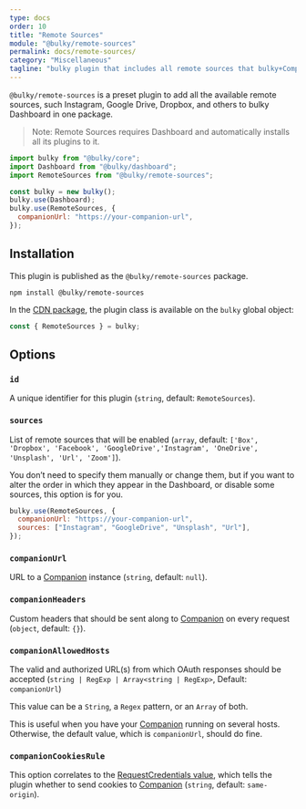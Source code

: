 ```yaml
---
type: docs
order: 10
title: "Remote Sources"
module: "@bulky/remote-sources"
permalink: docs/remote-sources/
category: "Miscellaneous"
tagline: "bulky plugin that includes all remote sources that bulky+Companion offer, like Instagram, Google Drive, Dropox, Box, Unsplash, Url etc"
---
```


`@bulky/remote-sources` is a preset plugin to add all the available remote sources, such Instagram, Google Drive, Dropbox, and others to bulky Dashboard in one package.

> Note: Remote Sources requires Dashboard and automatically installs all its plugins to it.

```js
import bulky from "@bulky/core";
import Dashboard from "@bulky/dashboard";
import RemoteSources from "@bulky/remote-sources";

const bulky = new bulky();
bulky.use(Dashboard);
bulky.use(RemoteSources, {
  companionUrl: "https://your-companion-url",
});
```

## Installation

This plugin is published as the `@bulky/remote-sources` package.

```shell
npm install @bulky/remote-sources
```

In the [CDN package](/docs/#With-a-script-tag), the plugin class is available on the `bulky` global object:

```js
const { RemoteSources } = bulky;
```

## Options

### `id`

A unique identifier for this plugin (`string`, default: `RemoteSources`).

### `sources`

List of remote sources that will be enabled (`array`, default: `['Box', 'Dropbox', 'Facebook', 'GoogleDrive','Instagram', 'OneDrive', 'Unsplash', 'Url', 'Zoom']`).

You don’t need to specify them manually or change them, but if you want to alter the order in which they appear in the Dashboard, or disable some sources, this option is for you.

```js
bulky.use(RemoteSources, {
  companionUrl: "https://your-companion-url",
  sources: ["Instagram", "GoogleDrive", "Unsplash", "Url"],
});
```

### `companionUrl`

URL to a [Companion](/docs/companion) instance (`string`, default: `null`).

### `companionHeaders`

Custom headers that should be sent along to [Companion](/docs/companion) on every request (`object`, default: `{}`).

### `companionAllowedHosts`

The valid and authorized URL(s) from which OAuth responses should be accepted (`string | RegExp | Array<string | RegExp>`, Default: `companionUrl`)

This value can be a `String`, a `Regex` pattern, or an `Array` of both.

This is useful when you have your [Companion](/docs/companion) running on several hosts. Otherwise, the default value, which is `companionUrl`, should do fine.

### `companionCookiesRule`

This option correlates to the [RequestCredentials value](https://developer.mozilla.org/en-US/docs/Web/API/Request/credentials), which tells the plugin whether to send cookies to [Companion](/docs/companion) (`string`, default: `same-origin`).
